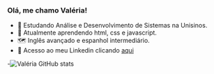 ### Olá, me chamo Valéria!

- 📖 Estudando Análise e Desenvolvimento de Sistemas na Unisinos.
- 📝 Atualmente aprendendo html, css e javascript.
- 🗺️ Inglês avançado e espanhol intermediário.
- 🔗 Acesso ao meu Linkedin clicando [aqui](https://www.linkedin.com/in/val%C3%A9ria-fillipin-8a58b5150/)
  
-![Valéria GitHub stats](https://github-readme-stats.vercel.app/api?username=valeriafillipin&show_icons=true&theme=radical)
  
